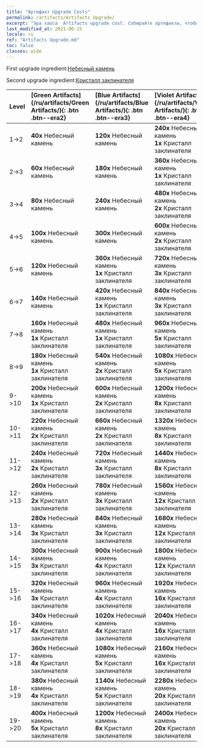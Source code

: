 ```yaml
---
title: "Артефакт Upgrade Costs"
permalink: /artifacts/Artifacts Upgrade/
excerpt: "Эра хаоса  Artifacts upgrade cost. Собирайте артефакты, чтобы улучшить характеристики героев и открыть новые умения."
last_modified_at: 2021-06-15
locale: ru
ref: "Artifacts Upgrade.md"
toc: false
classes: wide
---
```


  First upgrade ingredient:[Небесный камень](/ItemsRU/art_188/)

  Second upgrade ingredient:[Кристалл заклинателя](/ItemsRU/art_189/)

  |  Level  | [Green Artifacts](/ru/artifacts/Green Artifacts/){: .btn .btn--era2} | [Blue Artifacts](/ru/artifacts/Blue Artifacts/){: .btn .btn--era3} | [Violet Artifacts](/ru/artifacts/Violet Artifacts/){: .btn .btn--era4} | [Orange Artifacts](/ru/artifacts/Orange Artifacts/){: .btn .btn--era5} |
  |:--------|:-------|:-------|:-------|:-------|
  | 1->2 | **40x** Небесный камень | **120x** Небесный камень | **240x** Небесный камень<br/> **1x** Кристалл заклинателя | **400x** Небесный камень<br/> **2x** Кристалл заклинателя |
  | 2->3 | **60x** Небесный камень | **180x** Небесный камень | **360x** Небесный камень<br/> **1x** Кристалл заклинателя | **600x** Небесный камень<br/> **2x** Кристалл заклинателя |
  | 3->4 | **80x** Небесный камень | **240x** Небесный камень | **480x** Небесный камень<br/> **2x** Кристалл заклинателя | **800x** Небесный камень<br/> **3x** Кристалл заклинателя |
  | 4->5 | **100x** Небесный камень | **300x** Небесный камень | **600x** Небесный камень<br/> **2x** Кристалл заклинателя | **1000x** Небесный камень<br/> **3x** Кристалл заклинателя |
  | 5->6 | **120x** Небесный камень | **360x** Небесный камень<br/> **1x** Кристалл заклинателя | **720x** Небесный камень<br/> **3x** Кристалл заклинателя | **1200x** Небесный камень<br/> **5x** Кристалл заклинателя |
  | 6->7 | **140x** Небесный камень | **420x** Небесный камень<br/> **1x** Кристалл заклинателя | **840x** Небесный камень<br/> **3x** Кристалл заклинателя | **1400x** Небесный камень<br/> **5x** Кристалл заклинателя |
  | 7->8 | **160x** Небесный камень<br/> **1x** Кристалл заклинателя | **480x** Небесный камень<br/> **1x** Кристалл заклинателя | **960x** Небесный камень<br/> **5x** Кристалл заклинателя | **1600x** Небесный камень<br/> **8x** Кристалл заклинателя |
  | 8->9 | **180x** Небесный камень<br/> **1x** Кристалл заклинателя | **540x** Небесный камень<br/> **2x** Кристалл заклинателя | **1080x** Небесный камень<br/> **5x** Кристалл заклинателя | **1800x** Небесный камень<br/> **8x** Кристалл заклинателя |
  | 9->10 | **200x** Небесный камень<br/> **1x** Кристалл заклинателя | **600x** Небесный камень<br/> **2x** Кристалл заклинателя | **1200x** Небесный камень<br/> **8x** Кристалл заклинателя | **2000x** Небесный камень<br/> **12x** Кристалл заклинателя |
  | 10->11 | **220x** Небесный камень<br/> **2x** Кристалл заклинателя | **660x** Небесный камень<br/> **2x** Кристалл заклинателя | **1320x** Небесный камень<br/> **8x** Кристалл заклинателя | **2200x** Небесный камень<br/> **12x** Кристалл заклинателя |
  | 11->12 | **240x** Небесный камень<br/> **2x** Кристалл заклинателя | **720x** Небесный камень<br/> **3x** Кристалл заклинателя | **1440x** Небесный камень<br/> **8x** Кристалл заклинателя | **2400x** Небесный камень<br/> **16x** Кристалл заклинателя |
  | 12->13 | **260x** Небесный камень<br/> **2x** Кристалл заклинателя | **780x** Небесный камень<br/> **3x** Кристалл заклинателя | **1560x** Небесный камень<br/> **12x** Кристалл заклинателя | **2600x** Небесный камень<br/> **16x** Кристалл заклинателя |
  | 13->14 | **280x** Небесный камень<br/> **3x** Кристалл заклинателя | **840x** Небесный камень<br/> **3x** Кристалл заклинателя | **1680x** Небесный камень<br/> **12x** Кристалл заклинателя | **2800x** Небесный камень<br/> **20x** Кристалл заклинателя |
  | 14->15 | **300x** Небесный камень<br/> **3x** Кристалл заклинателя | **900x** Небесный камень<br/> **4x** Кристалл заклинателя | **1800x** Небесный камень<br/> **12x** Кристалл заклинателя | **3000x** Небесный камень<br/> **20x** Кристалл заклинателя |
  | 15->16 | **320x** Небесный камень<br/> **3x** Кристалл заклинателя | **960x** Небесный камень<br/> **4x** Кристалл заклинателя | **1920x** Небесный камень<br/> **16x** Кристалл заклинателя | **3200x** Небесный камень<br/> **25x** Кристалл заклинателя |
  | 16->17 | **340x** Небесный камень<br/> **4x** Кристалл заклинателя | **1020x** Небесный камень<br/> **4x** Кристалл заклинателя | **2040x** Небесный камень<br/> **16x** Кристалл заклинателя | **3400x** Небесный камень<br/> **25x** Кристалл заклинателя |
  | 17->18 | **360x** Небесный камень<br/> **4x** Кристалл заклинателя | **1080x** Небесный камень<br/> **5x** Кристалл заклинателя | **2160x** Небесный камень<br/> **16x** Кристалл заклинателя | **3600x** Небесный камень<br/> **30x** Кристалл заклинателя |
  | 18->19 | **380x** Небесный камень<br/> **4x** Кристалл заклинателя | **1140x** Небесный камень<br/> **5x** Кристалл заклинателя | **2280x** Небесный камень<br/> **20x** Кристалл заклинателя | **3800x** Небесный камень<br/> **30x** Кристалл заклинателя |
  | 19->20 | **400x** Небесный камень<br/> **5x** Кристалл заклинателя | **1200x** Небесный камень<br/> **8x** Кристалл заклинателя | **2400x** Небесный камень<br/> **20x** Кристалл заклинателя | **4000x** Небесный камень<br/> **35x** Кристалл заклинателя |
